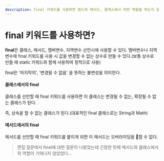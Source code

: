 ```yaml
---
description: final 키워드를 사용하면 필드와 메서드, 클래스에서 어떤 역할을 하는지 알아보자.
---
```


# final 키워드를 사용하면?

**final**은 클래스, 메서드, 멤버변수, 지역변수 선언시에 사용할 수 있다. 멤버변수나 지역변수에 final 키워드를 사용 시 값을 변경할 수 없는 상수로 만들 수 있다.(보통 상수로 만들 때 static 키워드와 함께 사용하여 정적으로 사용)

final은 '마지막의', '변경될 수 없음' 을 뜻하는 불변성을 의미한다.

#### 클래스에서의 final

클래스를 선언할 때 final 키워드를 사용하면 이 클래스는 변경될 수 없는, 확장될 수 없는 클래스가 된다.&#x20;

즉, 상속을 할 수 없는 클래스가 된다.(대표적인 final 클래스로는 String과 Math)

#### 메서드에서의 final

메서드를 선언할 때 final 키워드를 붙이게 되면 이 메서드는 오버라이딩을 할 수 없다.



> 면접 질문에서 final에 대한 질문이 나왔었는데 긴장한 탓에 메서드와 클래스에서의 역할이 기억나지 않았었다...

